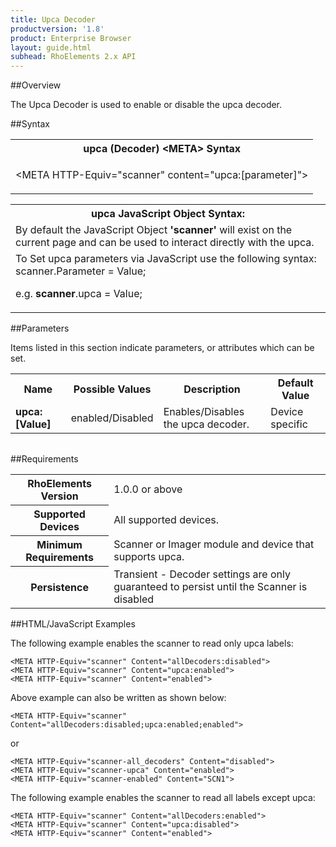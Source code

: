 ```yaml
---
title: Upca Decoder
productversion: '1.8'
product: Enterprise Browser
layout: guide.html
subhead: RhoElements 2.x API
---
```


##Overview

The Upca Decoder is used to enable or disable the upca decoder.

##Syntax

<table class="re-table"><tr><th class="tableHeading">upca (Decoder) &lt;META&gt; Syntax
</th></tr><tr><td class="clsSyntaxCells clsOddRow"><p>&lt;META HTTP-Equiv="scanner" content="upca:[parameter]"&gt;</p></td></tr></table>
<table class="re-table"><tr><th class="tableHeading">upca JavaScript Object Syntax:</th></tr><tr><td class="clsSyntaxCells clsOddRow">
By default the JavaScript Object <b>'scanner'</b> will exist on the current page and can be used to interact directly with the upca.
</td></tr><tr><td class="clsSyntaxCells clsEvenRow">
To Set upca parameters via JavaScript use the following syntax: scanner.Parameter = Value;
<P />e.g. <b>scanner</b>.upca = Value;
</td></tr></table>


##Parameters


Items listed in this section indicate parameters, or attributes which can be set.
<table class="re-table"><col width="20%" /><col width="20%" /><col width="38%" /><col width="22%" /><tr><th class="tableHeading">Name</th><th class="tableHeading">Possible Values</th><th class="tableHeading">Description</th><th class="tableHeading">Default Value</th></tr><tr><td class="clsSyntaxCells clsOddRow"><b>upca:[Value]
</b></td><td class="clsSyntaxCells clsOddRow">enabled/Disabled</td><td class="clsSyntaxCells clsOddRow">Enables/Disables the upca decoder.</td><td class="clsSyntaxCells clsOddRow">Device specific</td></tr></table>
<table class="re-table"><col width="78%" /><col width="8%" /><col width="1%" /><col width="5%" /><col width="1%" /><col width="5%" /><col width="2%" /></table>





##Requirements

<table class="re-table"><tr><th class="tableHeading">RhoElements Version</th><td class="clsSyntaxCell clsEvenRow">1.0.0 or above
</td></tr><tr><th class="tableHeading">Supported Devices</th><td class="clsSyntaxCell clsOddRow">All supported devices.</td></tr><tr><th class="tableHeading">Minimum Requirements</th><td class="clsSyntaxCell clsOddRow">Scanner or Imager module and device that supports upca.</td></tr><tr><th class="tableHeading">Persistence</th><td class="clsSyntaxCell clsEvenRow">Transient - Decoder settings are only guaranteed to persist until the Scanner is disabled</td></tr></table>


##HTML/JavaScript Examples

The following example enables the scanner to read only upca labels:

	<META HTTP-Equiv="scanner" Content="allDecoders:disabled">
	<META HTTP-Equiv="scanner" Content="upca:enabled">
	<META HTTP-Equiv="scanner" Content="enabled">
	
Above example can also be written as shown below:

	<META HTTP-Equiv="scanner" Content="allDecoders:disabled;upca:enabled;enabled">
	
or

	<META HTTP-Equiv="scanner-all_decoders" Content="disabled">
	<META HTTP-Equiv="scanner-upca" Content="enabled">
	<META HTTP-Equiv="scanner-enabled" Content="SCN1">
	
The following example enables the scanner to read all labels except upca:

	<META HTTP-Equiv="scanner" Content="allDecoders:enabled">
	<META HTTP-Equiv="scanner" Content="upca:disabled">
	<META HTTP-Equiv="scanner" Content="enabled">
	





